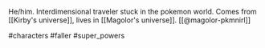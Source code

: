 He/him. Interdimensional traveler stuck in the pokemon world. Comes from [[Kirby's universe]], lives in [[Magolor's universe]]. [[@magolor-pkmnirl]]

#characters #faller #super_powers 